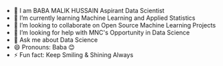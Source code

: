 - 👋 I am BABA MALIK HUSSAIN Aspirant Data Scientist
- 🌱 I’m currently learning Machine Learning and Applied Statistics
- 💞️ I’m looking to collaborate on Open Source Machine Learning Projects
- 🤔 I’m looking for help with MNC's Opportunity in Data Science
- 💬 Ask me about Data Science
- 😄 Pronouns: Baba 😊
- ⚡ Fun fact: Keep Smiling & Shining Always

<!---
BabaMalik/BabaMalik is a ✨ special ✨ repository because its `README.md` (this file) appears on your GitHub profile.
You can click the Preview link to take a look at your changes.
--->
